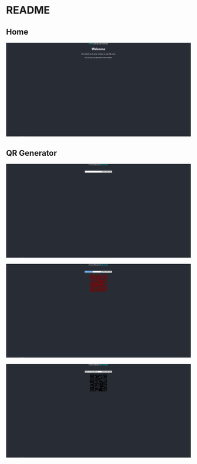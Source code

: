# README

## Home

![Home](./images/HomepageReactProj.png)

## QR Generator

![Wrong input](./images/GeneratorNoInput.png)

![No input](./images/GeneratorWrongInput.png)

![Correct input](./images/GeneratorCorrectInput.png)
